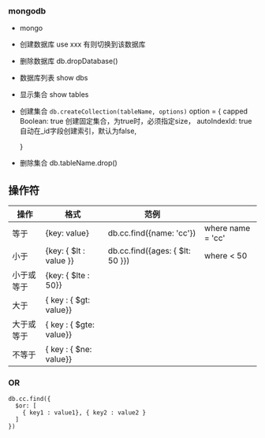 ### mongodb
- mongo
- 创建数据库
    use xxx
    有则切换到该数据库
- 删除数据库
    db.dropDatabase()
- 数据库列表
    show dbs
- 显示集合
    show tables
- 创建集合
    ```db.createCollection(tableName, options)```
    option = {
      capped Boolean: true 创建固定集合，为true时，必须指定size，
      autoIndexId: true 自动在_id字段创建索引，默认为false,

    }
- 删除集合
    db.tableName.drop()

## 操作符
| 操作 | 格式 | 范例 | |
| --- | --- | --- | --- |
| 等于 | {key: value} | db.cc.find({name: 'cc'}) | where name = 'cc' |
| 小于 | {key: { $lt : value }} | db.cc.find({ages: { $lt: 50 }}) | where < 50 |
| 小于或等于 | {key: { $lte : 50}} | | 
| 大于 | { key : { $gt: value}} |
| 大于或等于 | { key : { $gte: value}} |
| 不等于 | { key : { $ne: value}} |

### OR
```
db.cc.find({
  $or: [
    { key1 : value1}, { key2 : value2 }
  ]
})
```